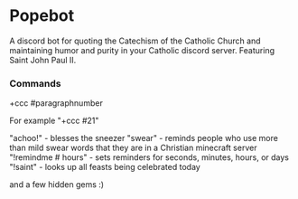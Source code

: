 # Popebot

A discord bot for quoting the Catechism of the Catholic Church and maintaining humor and purity in your Catholic discord server. Featuring Saint John Paul II.

### Commands

+ccc #paragraphnumber

For example "+ccc #21"

"achoo!" - blesses the sneezer
"swear" - reminds people who use more than mild swear words that they are in a Christian minecraft server
"!remindme # hours" - sets reminders for seconds, minutes, hours, or days
"!saint" - looks up all feasts being celebrated today

and a few hidden gems :)
